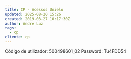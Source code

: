 ```yaml
---
title: CP - Acessos Unielo
updated: 2025-08-20 15:26
created: 2019-03-27 10:17:30Z
author: André Luz
tags:
  - cp
cliente: cp
---
```


Código de utilizador: 500498601_02
Password: Tu4FDD54